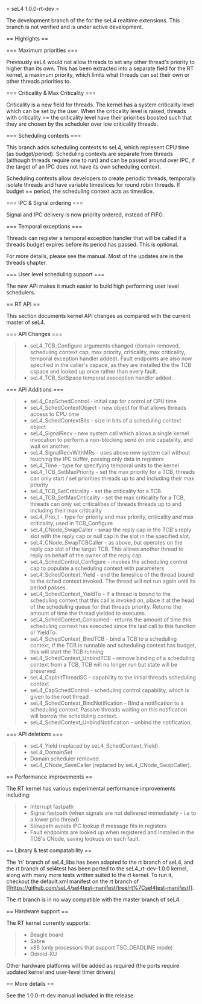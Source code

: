 = seL4 1.0.0-rt-dev =

The development branch of the for the seL4 realtime extensions. This
branch is not verified and is under active development.

== Highlights ==

=== Maximum priorities ===

Previously seL4 would not allow threads to set any other thread's
priority to higher than its own. This has been extracted into a separate
field for the RT kernel, a maximum priority, which limits what threads
can set their own or other threads priorities to.

=== Criticality & Max Criticality ===

Criticality is a new field for threads. The kernel has a system
criticality level which can be set by the user. When the criticality
level is raised, threads with criticality &gt;= the criticality level
have their priorities boosted such that they are chosen by the scheduler
over low criticality threads.

=== Scheduling contexts ===

This branch adds scheduling contexts to seL4, which represent CPU time
(as budget/period). Scheduling contexts are separate from threads
(although threads require one to run) and can be passed around over IPC,
if the target of an IPC does not have its own scheduling context.

Scheduling contexts allow developers to create periodic threads,
temporally isolate threads and have variable timeslices for round robin
threads. If budget == period, the scheduling context acts as timeslice.

=== IPC & Signal ordering ===

Signal and IPC delivery is now priority ordered, instead of FIFO.

=== Temporal exceptions ===

Threads can register a temporal exception handler that will be called if
a threads budget expires before its period has passed. This is optional.

For more details, please see the manual. Most of the updates are in the
threads chapter.

=== User level scheduling support ===

The new API makes it much easier to build high performing user level
schedulers.

== RT API ==

This section documents kernel API changes as compared with the current
master of seL4.

=== API Changes ===

> -   seL4\_TCB\_Configure arguments changed (domain removed, scheduling
>     context cap, max priority, criticality, max criticality, temporal
>     exception handler added). Fault endpoints are also now specified
>     in the caller's cspace, as they are installed the the TCB cspace
>     and looked up once rather than every fault.
> -   seL4\_TCB\_SetSpace temporal exeception handler added.

=== API Additions ===

> -   seL4\_CapSchedControl - initial cap for control of CPU time
> -   seL4\_SchedContextObject - new object for that allows threads
>     access to CPU time
> -   seL4\_SchedContextBits - size in bits of a scheduling context
>     object
> -   seL4\_SignalRecv - new system call which allows a single kernel
>     invocation to perform a non-blocking send on one capability, and
>     wait on another.
> -   seL4\_SignalRecvWithMRs - uses above new system call without
>     touching the IPC buffer, passing only data in registers
> -   seL4\_Time - type for specifying temporal units to the kernel
> -   seL4\_TCB\_SetMaxPriority - set the max priority for a TCB,
>     threads can only start / set priorities threads up to and
>     including their max priority
> -   seL4\_TCB\_SetCriticality - set the criticality for a TCB.
> -   seL4\_TCB\_SetMaxCriticality - set the max criticality for a TCB,
>     threads can only set criticalities of threads threads up to and
>     including their max criticality
> -   seL4\_Prio\_t - type for priority and max priority, criticality
>     and max criticality, used in TCB\_Configure
> -   seL4\_CNode\_SwapCaller - swap the reply cap in the TCB's reply
>     slot with the reply cap or null cap in the slot in the
>     specified slot.
> -   seL4\_CNode\_SwapTCBCaller - as above, but operates on the reply
>     cap slot of the target TCB. This allows another thread to reply on
>     behalf of the owner of the reply cap.
> -   seL4\_SchedControl\_Configure - invokes the scheduling control cap
>     to populate a scheduling context with parameters
> -   seL4\_SchedContext\_Yield - end the timeslice of the thread bound
>     to the sched context invoked. The thread will not run again until
>     its period passes.
> -   seL4\_SchedContext\_YieldTo - If a thread is bound to the
>     scheduling context that this call is invoked on, place it at the
>     head of the scheduling queue for that threads priority. Returns
>     the amount of time the thread yielded to executes.
> -   seL4\_SchedContext\_Consumed - returns the amount of time this
>     scheduling context has executed since the last call to this
>     function or YieldTo.
> -   seL4\_SchedContext\_BindTCB - bind a TCB to a scheduling context,
>     if the TCB is runnable and scheduling context has budget, this
>     will start the TCB running
> -   seL4\_SchedContext\_UnbindTCB - remove binding of a scheduling
>     context from a TCB, TCB will no longer run but state will be
>     preserved
> -   seL4\_CapInitThreadSC - capability to the initial threads
>     scheduling context
> -   seL4\_CapSchedControl - scheduling control capability, which is
>     given to the root thread
> -   seL4\_SchedContext\_BindNotification - Bind a notification to a
>     scheduling context. Passive threads waiting on this notification
>     will borrow the scheduling context.
> -   seL4\_SchedContext\_UnbindNotification - unbind the notification.

=== API deletions ===

> -   seL4\_Yield (replaced by seL4\_SchedContext\_Yield)
> -   seL4\_DomainSet
> -   Domain scheduler removed.
> -   seL4\_CNode\_SaveCaller (replaced by seL4\_CNode\_SwapCaller).

== Performance improvements ==

The RT kernel has various experimental performance improvements
including:

> -   Interrupt fastpath
> -   Signal fastpath (when signals are not delivered immediately - i.e
>     to a lower prio thread)
> -   Slowpath avoids IPC lookup if message fits in registers
> -   Fault endpoints are looked up when registered and installed in the
>     TCB's CNode, saving lookups on each fault.

== Library & test compatability ==

The 'rt' branch of seL4\_libs has been adapted to the rt branch of seL4,
and the rt branch of sel4test has been ported to the seL4\_rt-dev-1.0.0
kernel, along with many more tests written suited to the rt kernel. To
run it, checkout the default.xml manifest on the rt branch of
\[\[<https://github.com/seL4/sel4test-manifest/tree/rt%7Csel4test-manifest>\]\].

The rt branch is in no way compatible with the master branch of seL4.

== Hardware support ==

The RT kernel currently supports:

> -   Beagle board
> -   Sabre
> -   x86 (only processors that support TSC\_DEADLINE mode)
> -   Odroid-XU

Other hardware platforms will be added as required (the ports require
updated kernel and user-level timer drivers)

== More details ==

See the 1.0.0-rt-dev manual included in the release.
